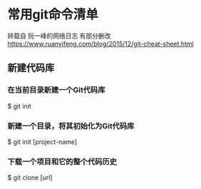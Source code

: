 # 常用git命令清单
转载自 阮一峰的网络日志 有部分删改
https://www.ruanyifeng.com/blog/2015/12/git-cheat-sheet.html

## 新建代码库
### 在当前目录新建一个Git代码库
$ git init

### 新建一个目录，将其初始化为Git代码库
$ git init [project-name]

### 下载一个项目和它的整个代码历史
$ git clone [url]